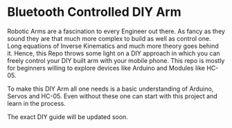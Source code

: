 # Bluetooth Controlled DIY Arm

Robotic Arms are a fascination to every Engineer out there. As fancy as they sound they are that much more complex to build as well as control one. Long equations of Inverse Kinematics and much more theory goes behind it. Hence, this Repo throws some light on a DIY approach in which you can freely control your DIY built arm with your mobile phone. This repo is mostly for beginners willing to explore devices like Arduino and Modules like HC-05.

To make this DIY Arm all one needs is a basic understanding of Arduino, Servos and HC-05. Even without these one can start with this project and learn in the process.

The exact DIY guide will be updated soon.